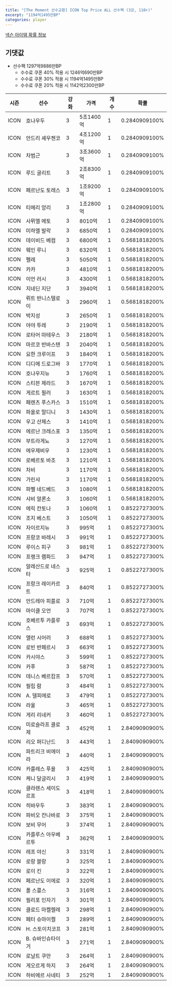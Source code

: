 ```yaml
---
title: "[The Moment 선수교환] ICON Top Price ALL 선수팩 (3강, 110+)"
excerpt: "1194억1495만BP"
categories: player
---
```

[넥슨 아이템 확률 정보](http://iteminfo.nexon.com/probability/fo4?sn=6715)

## 기댓값
  - 선수팩 1297억9886만BP
    - 수수료 쿠폰 40% 적용 시 1246억690만BP
    - 수수료 쿠폰 30% 적용 시 1194억1495만BP
    - 수수료 쿠폰 20% 적용 시 1142억2300만BP


|시즌|선수|강화|가격|개수|확률|
|---|---|---|---|---|---|
|ICON|호나우두|3|5조1400억|1|0.2840909100%|
|ICON|안드리 셰우첸코|3|4조1200억|1|0.2840909100%|
|ICON|차범근|3|3조3600억|1|0.2840909100%|
|ICON|루드 굴리트|3|2조8300억|1|0.2840909100%|
|ICON|페르난도 토레스|3|1조9200억|1|0.2840909100%|
|ICON|티에리 앙리|3|1조2800억|1|0.2840909100%|
|ICON|사뮈엘 에토|3|8010억|1|0.2840909100%|
|ICON|미하엘 발락|3|6850억|1|0.2840909100%|
|ICON|데이비드 베컴|3|6800억|1|0.5681818200%|
|ICON|웨인 루니|3|6320억|1|0.5681818200%|
|ICON|펠레|3|5050억|1|0.5681818200%|
|ICON|카카|3|4810억|1|0.5681818200%|
|ICON|이언 러시|3|4300억|1|0.5681818200%|
|ICON|지네딘 지단|3|3940억|1|0.5681818200%|
|ICON|뤼트 반니스텔로이|3|2960억|1|0.5681818200%|
|ICON|박지성|3|2650억|1|0.5681818200%|
|ICON|야야 투레|3|2190억|1|0.5681818200%|
|ICON|로타어 마테우스|3|2180억|1|0.5681818200%|
|ICON|마르코 반바스텐|3|2040억|1|0.5681818200%|
|ICON|요한 크루이프|3|1840억|1|0.5681818200%|
|ICON|디디에 드로그바|3|1770억|1|0.5681818200%|
|ICON|호나우지뉴|3|1760억|1|0.5681818200%|
|ICON|스티븐 제라드|3|1670억|1|0.5681818200%|
|ICON|게르트 뮐러|3|1630억|1|0.5681818200%|
|ICON|페렌츠 푸스카스|3|1510억|1|0.5681818200%|
|ICON|파올로 말디니|3|1430억|1|0.5681818200%|
|ICON|우고 산체스|3|1410억|1|0.5681818200%|
|ICON|에르난 크레스포|3|1350억|1|0.5681818200%|
|ICON|부트라게뇨|3|1270억|1|0.5681818200%|
|ICON|에우제비우|3|1230억|1|0.5681818200%|
|ICON|로베르토 바조|3|1210억|1|0.5681818200%|
|ICON|차비|3|1170억|1|0.5681818200%|
|ICON|가린샤|3|1170억|1|0.5681818200%|
|ICON|파벨 네드베드|3|1080억|1|0.5681818200%|
|ICON|샤비 알론소|3|1060억|1|0.5681818200%|
|ICON|에릭 칸토나|3|1060억|1|0.8522727300%|
|ICON|조지 베스트|3|1050억|1|0.8522727300%|
|ICON|자이르지뉴|3|995억|1|0.8522727300%|
|ICON|프랑코 바레시|3|991억|1|0.8522727300%|
|ICON|루이스 피구|3|981억|1|0.8522727300%|
|ICON|프랭크 램파드|3|947억|1|0.8522727300%|
|ICON|알레산드로 네스타|3|925억|1|0.8522727300%|
|ICON|프랑크 레이카르트|3|840억|1|0.8522727300%|
|ICON|안드레아 피를로|3|710억|1|0.8522727300%|
|ICON|마이클 오언|3|707억|1|0.8522727300%|
|ICON|호베르투 카를루스|3|693억|1|0.8522727300%|
|ICON|앨런 시어러|3|688억|1|0.8522727300%|
|ICON|로빈 반페르시|3|663억|1|0.8522727300%|
|ICON|카시야스|3|599억|1|0.8522727300%|
|ICON|카푸|3|587억|1|0.8522727300%|
|ICON|데니스 베르캄프|3|570억|1|0.8522727300%|
|ICON|필립 람|3|484억|1|0.8522727300%|
|ICON|A. 델피에로|3|479억|1|0.8522727300%|
|ICON|라울|3|465억|1|0.8522727300%|
|ICON|게리 리네커|3|460억|1|0.8522727300%|
|ICON|미로슬라프 클로제|3|452억|1|2.8409090900%|
|ICON|리오 퍼디난드|3|443억|1|2.8409090900%|
|ICON|파트리크 비에이라|3|440억|1|2.8409090900%|
|ICON|카를레스 푸욜|3|425억|1|2.8409090900%|
|ICON|케니 달글리시|3|419억|1|2.8409090900%|
|ICON|클라렌스 세이도르프|3|418억|1|2.8409090900%|
|ICON|히바우두|3|383억|1|2.8409090900%|
|ICON|파비오 칸나바로|3|375억|1|2.8409090900%|
|ICON|보비 무어|3|374억|1|2.8409090900%|
|ICON|카를루스 아우베르투|3|362억|1|2.8409090900%|
|ICON|레프 야신|3|331억|1|2.8409090900%|
|ICON|로랑 블랑|3|325억|1|2.8409090900%|
|ICON|로이 킨|3|322억|1|2.8409090900%|
|ICON|페르난도 이에로|3|320억|1|2.8409090900%|
|ICON|폴 스콜스|3|316억|1|2.8409090900%|
|ICON|필리포 인자기|3|301억|1|2.8409090900%|
|ICON|클로드 마켈렐레|3|298억|1|2.8409090900%|
|ICON|페터 슈마이켈|3|289억|1|2.8409090900%|
|ICON|H. 스토이치코프|3|281억|1|2.8409090900%|
|ICON|B. 슈바인슈타이거|3|271억|1|2.8409090900%|
|ICON|로날트 쿠만|3|264억|1|2.8409090900%|
|ICON|게오르게 하지|3|264억|1|2.8409090900%|
|ICON|하비에르 사네티|3|252억|1|2.8409090900%|
